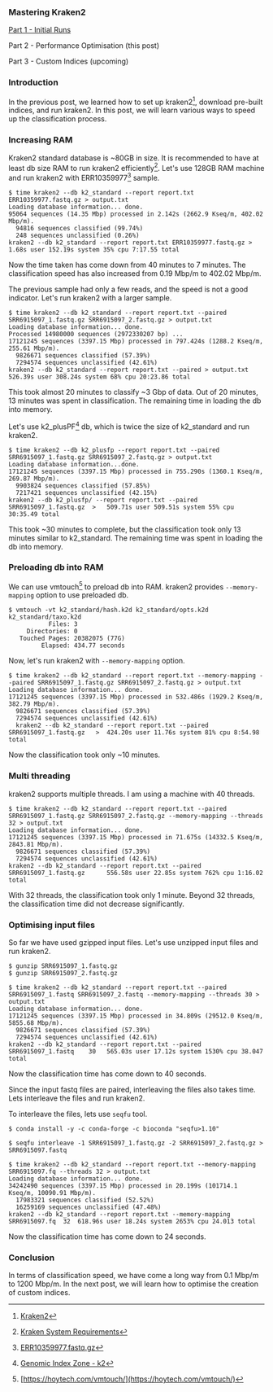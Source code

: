 <!--
.. title: Mastering kraken2 - Part 2 - Performance Optimisation
.. slug: mastering-kraken2-performance-optimisation
.. date: 2024-07-21 10:51:30 UTC+05:30
.. tags: 
.. category: 
.. link: 
.. description: 
.. type: text
-->

### Mastering Kraken2 

[Part 1 - Initial Runs](/2024/07/mastering-kraken2-initial-runs.html)

Part 2 - Performance Optimisation (this post)

Part 3 - Custom Indices (upcoming)


### Introduction

In the previous post, we learned how to set up kraken2[^k2], download pre-built indices, and run kraken2. In this post, we will learn various ways to speed up the classification process.


### Increasing RAM

Kraken2 standard database is ~80GB in size. It is recommended to have at least db size RAM to run kraken2 efficiently[^ksr]. Let's use 128GB RAM machine and run kraken2 with ERR10359977[^err] sample.

```shell
$ time kraken2 --db k2_standard --report report.txt ERR10359977.fastq.gz > output.txt
Loading database information... done.
95064 sequences (14.35 Mbp) processed in 2.142s (2662.9 Kseq/m, 402.02 Mbp/m).
  94816 sequences classified (99.74%)
  248 sequences unclassified (0.26%)
kraken2 --db k2_standard --report report.txt ERR10359977.fastq.gz >   1.68s user 152.19s system 35% cpu 7:17.55 total
```

Now the time taken has come down from 40 minutes to 7 minutes. The classification speed has also increased from 0.19 Mbp/m to 402.02 Mbp/m.

The previous sample had only a few reads, and the speed is not a good indicator. Let's run kraken2 with a larger sample.

```shell
$ time kraken2 --db k2_standard --report report.txt --paired SRR6915097_1.fastq.gz SRR6915097_2.fastq.gz > output.txt
Loading database information... done.
Processed 14980000 sequences (2972330207 bp) ...
17121245 sequences (3397.15 Mbp) processed in 797.424s (1288.2 Kseq/m, 255.61 Mbp/m).
  9826671 sequences classified (57.39%)
  7294574 sequences unclassified (42.61%)
kraken2 --db k2_standard --report report.txt --paired > output.txt  526.39s user 308.24s system 68% cpu 20:23.86 total
```

This took almost 20 minutes to classify ~3 Gbp of data. Out of 20 minutes, 13 minutes was spent in classification. The remaining time in loading the db into memory.

Let's use k2_plusPF[^k2p] db, which is twice the size of k2_standard and run kraken2.

```shell
$ time kraken2 --db k2_plusfp --report report.txt --paired SRR6915097_1.fastq.gz SRR6915097_2.fastq.gz > output.txt
Loading database information...done.
17121245 sequences (3397.15 Mbp) processed in 755.290s (1360.1 Kseq/m, 269.87 Mbp/m).
  9903824 sequences classified (57.85%)
  7217421 sequences unclassified (42.15%)
kraken2 --db k2_plusfp/ --report report.txt --paired SRR6915097_1.fastq.gz  >   509.71s user 509.51s system 55% cpu 30:35.49 total
```

This took ~30 minutes to complete, but the classification took only 13 minutes similar to k2_standard. The remaining time was spent in loading the db into memory.

### Preloading db into RAM

We can use vmtouch[^vmt] to preload db into RAM. kraken2 provides `--memory-mapping` option to use preloaded db. 

```shell
$ vmtouch -vt k2_standard/hash.k2d k2_standard/opts.k2d k2_standard/taxo.k2d
           Files: 3
     Directories: 0
   Touched Pages: 20382075 (77G)
         Elapsed: 434.77 seconds
```

Now, let's run kraken2 with `--memory-mapping` option.

```shell
$ time kraken2 --db k2_standard --report report.txt --memory-mapping --paired SRR6915097_1.fastq.gz SRR6915097_2.fastq.gz > output.txt
Loading database information... done.
17121245 sequences (3397.15 Mbp) processed in 532.486s (1929.2 Kseq/m, 382.79 Mbp/m).
  9826671 sequences classified (57.39%)
  7294574 sequences unclassified (42.61%)
  kraken2 --db k2_standard --report report.txt --paired SRR6915097_1.fastq.gz   >  424.20s user 11.76s system 81% cpu 8:54.98 total
```

Now the classification took only ~10 minutes.

### Multi threading

kraken2 supports multiple threads. I am using a machine with 40 threads.

```shell
$ time kraken2 --db k2_standard --report report.txt --paired SRR6915097_1.fastq.gz SRR6915097_2.fastq.gz --memory-mapping --threads 32 > output.txt
Loading database information... done.
17121245 sequences (3397.15 Mbp) processed in 71.675s (14332.5 Kseq/m, 2843.81 Mbp/m).
  9826671 sequences classified (57.39%)
  7294574 sequences unclassified (42.61%)
kraken2 --db k2_standard --report report.txt --paired SRR6915097_1.fastq.gz      556.58s user 22.85s system 762% cpu 1:16.02 total
```

With 32 threads, the classification took only 1 minute. Beyond 32 threads, the classification time did not decrease significantly.


### Optimising input files

So far we have used gzipped input files. Let's use unzipped input files and run kraken2.

```shell
$ gunzip SRR6915097_1.fastq.gz
$ gunzip SRR6915097_2.fastq.gz

$ time kraken2 --db k2_standard --report report.txt --paired SRR6915097_1.fastq SRR6915097_2.fastq --memory-mapping --threads 30 > output.txt
Loading database information... done.
17121245 sequences (3397.15 Mbp) processed in 34.809s (29512.0 Kseq/m, 5855.68 Mbp/m).
  9826671 sequences classified (57.39%)
  7294574 sequences unclassified (42.61%)
kraken2 --db k2_standard --report report.txt --paired SRR6915097_1.fastq    30   565.03s user 17.12s system 1530% cpu 38.047 total
```

Now the classification time has come down to 40 seconds.

Since the input fastq files are paired, interleaving the files also takes time. Lets interleave the files and run kraken2.

To interleave the files, lets use `seqfu` tool.

```shell
$ conda install -y -c conda-forge -c bioconda "seqfu>1.10"

$ seqfu interleave -1 SRR6915097_1.fastq.gz -2 SRR6915097_2.fastq.gz > SRR6915097.fastq

$ time kraken2 --db k2_standard --report report.txt --memory-mapping SRR6915097.fq --threads 32 > output.txt
Loading database information... done.
34242490 sequences (3397.15 Mbp) processed in 20.199s (101714.1 Kseq/m, 10090.91 Mbp/m).
  17983321 sequences classified (52.52%)
  16259169 sequences unclassified (47.48%)
kraken2 --db k2_standard --report report.txt --memory-mapping SRR6915097.fq  32  618.96s user 18.24s system 2653% cpu 24.013 total
```

Now the classification time has come down to 24 seconds. 

### Conclusion

In terms of classification speed, we have come a long way from 0.1 Mbp/m to 1200 Mbp/m. In the next post, we will learn how to optimise the creation of custom indices.


[^k2]: [Kraken2](https://ccb.jhu.edu/software/kraken2/)

[^ksr]: [Kraken System Requirements](https://github.com/DerrickWood/kraken2/blob/master/docs/MANUAL.markdown#system-requirements)

[^err]: [ERR10359977.fastq.gz](ftp://ftp.sra.ebi.ac.uk/vol1/fastq/ERR103/077/ERR10359977/ERR10359977.fastq.gz)

[^k2p]: [Genomic Index Zone - k2](https://benlangmead.github.io/aws-indexes/k2)

[^vmt]: [https://hoytech.com/vmtouch/](https://hoytech.com/vmtouch/)
